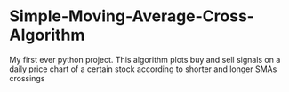 # Simple-Moving-Average-Cross-Algorithm
My first ever python project.  This algorithm plots buy and sell signals on a daily price chart of a certain stock according to shorter and longer SMAs crossings
